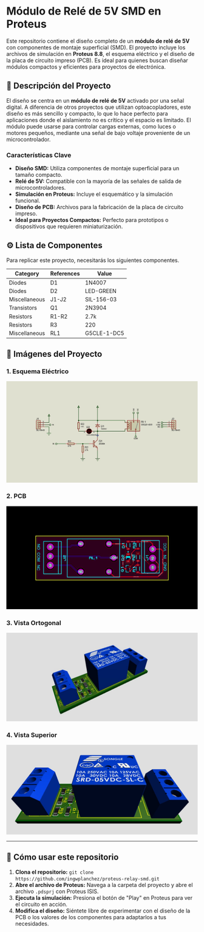 # Módulo de Relé de 5V SMD en Proteus

Este repositorio contiene el diseño completo de un **módulo de relé de 5V** con componentes de montaje superficial (SMD). El proyecto incluye los archivos de simulación en **Proteus 8.8**, el esquema eléctrico y el diseño de la placa de circuito impreso (PCB). Es ideal para quienes buscan diseñar módulos compactos y eficientes para proyectos de electrónica.

## 📝 Descripción del Proyecto

El diseño se centra en un **módulo de relé de 5V** activado por una señal digital. A diferencia de otros proyectos que utilizan optoacopladores, este diseño es más sencillo y compacto, lo que lo hace perfecto para aplicaciones donde el aislamiento no es crítico y el espacio es limitado. El módulo puede usarse para controlar cargas externas, como luces o motores pequeños, mediante una señal de bajo voltaje proveniente de un microcontrolador.

### Características Clave

* **Diseño SMD:** Utiliza componentes de montaje superficial para un tamaño compacto.
* **Relé de 5V:** Compatible con la mayoría de las señales de salida de microcontroladores.
* **Simulación en Proteus:** Incluye el esquemático y la simulación funcional.
* **Diseño de PCB:** Archivos para la fabricación de la placa de circuito impreso.
* **Ideal para Proyectos Compactos:** Perfecto para prototipos o dispositivos que requieren miniaturización.

## ⚙️ Lista de Componentes

Para replicar este proyecto, necesitarás los siguientes componentes.

| Category            | References | Value      |
| ------------------- | ---------- | ---------- |
| Diodes              | D1         | 1N4007     |
| Diodes              | D2         | LED-GREEN  |
| Miscellaneous       | J1-J2      | SIL-156-03 |
| Transistors         | Q1         | 2N3904     |
| Resistors           | R1-R2      | 2.7k       |
| Resistors           | R3         | 220        |
| Miscellaneous       | RL1        | G5CLE-1-DC5|

## 📸 Imágenes del Proyecto

### 1. Esquema Eléctrico

![alt text](screenshots/esquematico.jpg)

### 2. PCB
![alt text](screenshots/pcb.jpg)

### 3. Vista Ortogonal

![alt text](screenshots/ortogonal.jpg)
### 4. Vista Superior

![alt text](screenshots/superior.jpg)

---

## 🚀 Cómo usar este repositorio

1.  **Clona el repositorio:** `git clone https://github.com/ingwplanchez/proteus-relay-smd.git`
2.  **Abre el archivo de Proteus:** Navega a la carpeta del proyecto y abre el archivo `.pdsprj` con Proteus ISIS.
3.  **Ejecuta la simulación:** Presiona el botón de "Play" en Proteus para ver el circuito en acción.
4.  **Modifica el diseño:** Siéntete libre de experimentar con el diseño de la PCB o los valores de los componentes para adaptarlos a tus necesidades.